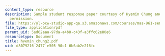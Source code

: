 ```yaml
---
content_type: resource
description: Sample student response paper courtesy of Hyemin Chung and used with
  permission.
file: https://ol-ocw-studio-app-qa.s3.amazonaws.com/courses/mas-961-seminar-on-deep-engagement-fall-2004/d80792162477e50590c16b6ab2e216fc_hyemin_chung2.pdf
file_type: application/pdf
parent_uid: 5ad62aaa-97da-a4b8-c43f-a3ffc62e80e6
resourcetype: Document
title: hyemin_chung2.pdf
uid: d8079216-2477-e505-90c1-6b6ab2e216fc
---
```

